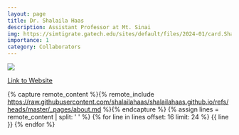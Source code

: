 ```yaml
---
layout: page
title: Dr. Shalaila Haas
description: Assistant Professor at Mt. Sinai
img: https://simtigrate.gatech.edu/sites/default/files/2024-01/card.ShalailaHaas.jpg
importance: 1
category: Collaborators
---
```


<div class="profile float-right"> 
<img src="https://simtigrate.gatech.edu/sites/default/files/2024-01/card.ShalailaHaas.jpg" class="img-fluid z-depth-1 rounded"/>
</div>

[Link to Website](https://shalailahaas.com/)

{% capture remote_content %}{% remote_include https://raw.githubusercontent.com/shalailahaas/shalailahaas.github.io/refs/heads/master/_pages/about.md %}{% endcapture %}
{% assign lines = remote_content | split: '
' %}
{% for line in lines offset: 16 limit: 24 %}
{{ line }}
{% endfor %}
